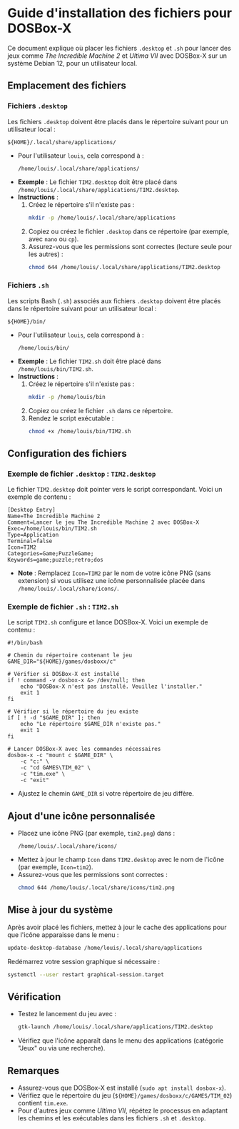 # Guide d'installation des fichiers pour DOSBox-X

Ce document explique où placer les fichiers `.desktop` et `.sh` pour lancer des jeux comme *The Incredible Machine 2* et *Ultima VII* avec DOSBox-X sur un système Debian 12, pour un utilisateur local.

## Emplacement des fichiers

### Fichiers `.desktop`
Les fichiers `.desktop` doivent être placés dans le répertoire suivant pour un utilisateur local :
```
${HOME}/.local/share/applications/
```
- Pour l'utilisateur `louis`, cela correspond à :
  ```
  /home/louis/.local/share/applications/
  ```
- **Exemple** : Le fichier `TIM2.desktop` doit être placé dans `/home/louis/.local/share/applications/TIM2.desktop`.
- **Instructions** :
  1. Créez le répertoire s'il n'existe pas :
     ```bash
     mkdir -p /home/louis/.local/share/applications
     ```
  2. Copiez ou créez le fichier `.desktop` dans ce répertoire (par exemple, avec `nano` ou `cp`).
  3. Assurez-vous que les permissions sont correctes (lecture seule pour les autres) :
     ```bash
     chmod 644 /home/louis/.local/share/applications/TIM2.desktop
     ```

### Fichiers `.sh`
Les scripts Bash (`.sh`) associés aux fichiers `.desktop` doivent être placés dans le répertoire suivant pour un utilisateur local :
```
${HOME}/bin/
```
- Pour l'utilisateur `louis`, cela correspond à :
  ```
  /home/louis/bin/
  ```
- **Exemple** : Le fichier `TIM2.sh` doit être placé dans `/home/louis/bin/TIM2.sh`.
- **Instructions** :
  1. Créez le répertoire s'il n'existe pas :
     ```bash
     mkdir -p /home/louis/bin
     ```
  2. Copiez ou créez le fichier `.sh` dans ce répertoire.
  3. Rendez le script exécutable :
     ```bash
     chmod +x /home/louis/bin/TIM2.sh
     ```

## Configuration des fichiers

### Exemple de fichier `.desktop` : `TIM2.desktop`
Le fichier `TIM2.desktop` doit pointer vers le script correspondant. Voici un exemple de contenu :
```
[Desktop Entry]
Name=The Incredible Machine 2
Comment=Lancer le jeu The Incredible Machine 2 avec DOSBox-X
Exec=/home/louis/bin/TIM2.sh
Type=Application
Terminal=false
Icon=TIM2
Categories=Game;PuzzleGame;
Keywords=game;puzzle;retro;dos
```
- **Note** : Remplacez `Icon=TIM2` par le nom de votre icône PNG (sans extension) si vous utilisez une icône personnalisée placée dans `/home/louis/.local/share/icons/`.

### Exemple de fichier `.sh` : `TIM2.sh`
Le script `TIM2.sh` configure et lance DOSBox-X. Voici un exemple de contenu :
```
#!/bin/bash

# Chemin du répertoire contenant le jeu
GAME_DIR="${HOME}/games/dosboxx/c"

# Vérifier si DOSBox-X est installé
if ! command -v dosbox-x &> /dev/null; then
    echo "DOSBox-X n'est pas installé. Veuillez l'installer."
    exit 1
fi

# Vérifier si le répertoire du jeu existe
if [ ! -d "$GAME_DIR" ]; then
    echo "Le répertoire $GAME_DIR n'existe pas."
    exit 1
fi

# Lancer DOSBox-X avec les commandes nécessaires
dosbox-x -c "mount c $GAME_DIR" \
    -c "c:" \
    -c "cd GAMES\TIM_02" \
    -c "tim.exe" \
    -c "exit"
```
- Ajustez le chemin `GAME_DIR` si votre répertoire de jeu diffère.

## Ajout d'une icône personnalisée
- Placez une icône PNG (par exemple, `tim2.png`) dans :
  ```
  /home/louis/.local/share/icons/
  ```
- Mettez à jour le champ `Icon` dans `TIM2.desktop` avec le nom de l'icône (par exemple, `Icon=tim2`).
- Assurez-vous que les permissions sont correctes :
  ```bash
  chmod 644 /home/louis/.local/share/icons/tim2.png
  ```

## Mise à jour du système
Après avoir placé les fichiers, mettez à jour le cache des applications pour que l'icône apparaisse dans le menu :
```bash
update-desktop-database /home/louis/.local/share/applications
```
Redémarrez votre session graphique si nécessaire :
```bash
systemctl --user restart graphical-session.target
```

## Vérification
- Testez le lancement du jeu avec :
  ```bash
  gtk-launch /home/louis/.local/share/applications/TIM2.desktop
  ```
- Vérifiez que l'icône apparaît dans le menu des applications (catégorie "Jeux" ou via une recherche).

## Remarques
- Assurez-vous que DOSBox-X est installé (`sudo apt install dosbox-x`).
- Vérifiez que le répertoire du jeu (`${HOME}/games/dosboxx/c/GAMES/TIM_02`) contient `tim.exe`.
- Pour d'autres jeux comme *Ultima VII*, répétez le processus en adaptant les chemins et les exécutables dans les fichiers `.sh` et `.desktop`.